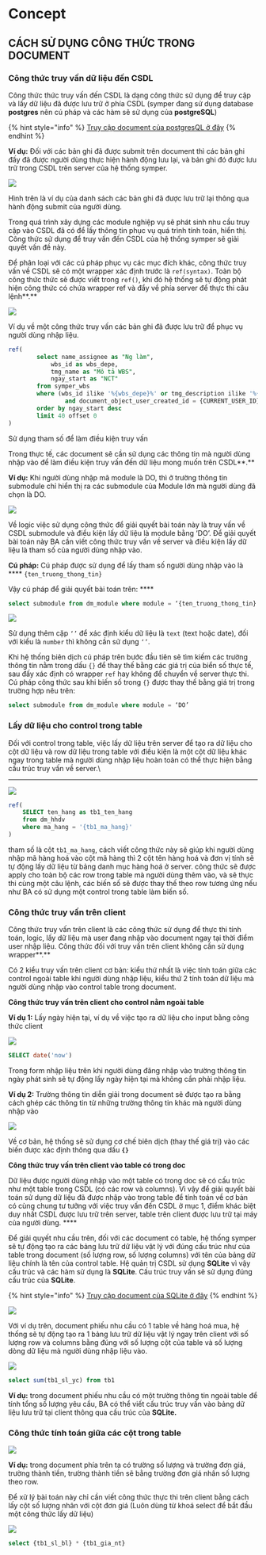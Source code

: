 # Concept



## **CÁCH SỬ DỤNG CÔNG THỨC TRONG DOCUMENT**

### **Công thức truy vấn dữ liệu đến CSDL**

Công thức thức truy vấn đến CSDL là dạng công thức sử dụng để truy cập và lấy dữ liệu đã được lưu trữ ở phía CSDL (symper đang sử dụng database **postgres** nên cú pháp và các hàm sẽ sử dụng của **postgreSQL**)

{% hint style="info" %}
[Truy cập document của postgresQL ở đây](https://www.postgresql.org/docs/)
{% endhint %}

**Ví dụ:** Đối với các bản ghi đã được submit trên document thì các bản ghi đấy đã được người dùng thực hiện hành động lưu lại, và bản ghi đó được lưu trữ trong CSDL trên server của hệ thống symper.

![](https://lh5.googleusercontent.com/MtKtjztux4-FrUL-Jw7y-cLjZH\_FrwKlh0T3Lv0FywMW9Hp7Ro8ZX99VjIsu0pOzHq9vPUgTbT5dhcocHXUmN77nnvYgQxNNrP3yjcHmu\_g2cwimXVwvItO7VjH69\_\_bNNay8oib)

Hình trên là ví dụ của danh sách các bản ghi đã được lưu trữ lại thông qua hành động submit của người dùng.

Trong quá trình xây dựng các module nghiệp vụ sẽ phát sinh nhu cầu truy cập vào CSDL đã có để lấy thông tin phục vụ quá trình tính toán, hiển thị. Công thức sử dụng để truy vấn đến CSDL của hệ thống symper sẽ giải quyết vấn đề này.

Để phân loại với các cú pháp phục vụ các mục đích khác, công thức truy vấn về CSDL sẽ có một wrapper xác định trước là `ref(syntax)`. Toàn bộ công thức thức sẽ được viết trong `ref()`, khi đó hệ thống sẽ tự động phát hiện công thức có chứa wrapper ref và đẩy về phía server để thực thi câu lệnh**.**

![](https://lh5.googleusercontent.com/EFnyzi4kUynmjdVp4AMJ9qw-SY0C2DEIhHg8ek-SJc12ShKzECaMnzexn3xCUyJJJXZXz7MpfZ6ASuBe3G86-6NIbKQWeQza\_1gMjCnYyqt444VZhjLvIv88Wc70ZCfywK3LkS\_x)

Ví dụ về một công thức truy vấn các bản ghi đã được lưu trữ để phục vụ người dùng nhập liệu.

```sql
ref(
        select name_assignee as "Ng làm", 
            wbs_id as wbs_depe, 
            tmg_name as "Mô tả WBS", 
            ngay_start as "NCT" 
        from symper_wbs 
        where (wbs_id ilike '%{wbs_depe}%' or tmg_description ilike '%{wbs_depe}%') 
                and document_object_user_created_id = {CURRENT_USER_ID} 
        order by ngay_start desc 
        limit 40 offset 0 
)
```

Sử dụng tham số để làm điều kiện truy vấn

Trong thực tế, các document sẽ cần sử dụng các thông tin mà người dùng nhập vào để làm điều kiện truy vấn đến dữ liệu mong muốn trên CSDL**.**&#x20;

**Ví dụ:** Khi người dùng nhập mã module là DO, thì ở trường thông tin submodule chỉ hiển thị ra các submodule của Module lớn mà người dùng đã chọn là DO.

![](https://lh3.googleusercontent.com/hEm9Mpiq4Xz9PSrKv1kJ9tutZzY1To3sHXio8-B0pYfzc3\_j4NdG-UooLNhcla5OZZ\_xOA7zqzHvUA51Y-BBA6INmgvFBJHquCmkgB6XOFoI8dO0LlQ7XsfCEZ88D6iNfusnhvLN)

Về logic việc sử dụng công thức để giải quyết bài toán này là truy vấn về CSDL submodule và điều kiện lấy dữ liệu là module bằng ‘DO’. Để giải quyết bài toán này BA cần viết công thức truy vấn về server và điều kiện lấy dữ liệu là tham số của người dùng nhập vào.

**Cú pháp:**  Cú pháp được sử dụng để lấy tham số người dùng nhập vào là **** `{ten_truong_thong_tin}`

Vậy cú pháp để giải quyết bài toán trên: ****&#x20;

```sql
select submodule from dm_module where module = ‘{ten_truong_thong_tin}’
```

![](https://lh3.googleusercontent.com/PG6es-rgkUNy9byPVIgpm3s8NDL69zOKqCpQ5CpNF6Oh7rf6U41k\_-f2\_8W\_RuYFQD5sjyGO-9uaaAPc-GPxPSicHUvV3\_m3VLwgC\_2Q9cLGF7ssMKkrb7XN5sV-wBnmx31iDlrL)

Sử dụng thêm cặp `‘’` để xác định kiểu dữ liệu là `text` (text hoặc date), đối với kiểu là `number` thì không cần sử dụng `‘’`.

Khi hệ thống biên dịch cú pháp trên bước đầu tiên sẽ tìm kiếm các trường thông tin nằm trong dấu `{}` để thay thế bằng các giá trị của biển số thực tế, sau đấy xác định có wrapper `ref` hay không để chuyển về server thực thi. Cú pháp công thức sau khi biến số trong `{}` được thay thế bằng giá trị trong trường hợp nêu trên:&#x20;

```sql
select submodule from dm_module where module = ‘DO’
```

### **Lấy dữ liệu cho control trong table**

Đối với control trong table, việc lấy dữ liệu trên server để tạo ra dữ liệu cho cột dữ liệu và row dữ liệu trong table với điều kiện là một cột dữ liệu khác ngay trong table mà người dùng nhập liệu hoàn toàn có thể thực hiện bằng cấu trúc truy vấn về server.\
****

![](https://lh5.googleusercontent.com/uzT8WggBYH-p756EaUbdJNp1RCGSu5i3D4rIUJAXhWyDKnAEEwu-D6v9ggbIpquoMVUpl-gww1eVUhBKY95\_8nC3SPptiNuFilMVIGRtovpv6hiq-skrZEQWEWZxUIy0rQ0WnPEF)

```sql
ref(
    SELECT ten_hang as tb1_ten_hang 
    from dm_hhdv 
    where ma_hang = '{tb1_ma_hang}'
)
```

tham số là cột `tb1_ma_hang`, cách viết công thức này sẽ giúp khi người dùng nhập mã hàng hoá vào cột mã hàng thì 2 cột tên hàng hoá và đơn vị tính sẽ tự động lấy dữ liệu từ bảng danh mục hàng hoá ở server. công thức sẽ được apply cho toàn bộ các row trong table mà người dùng thêm vào, và sẽ thực thi cùng một câu lệnh, các biến số sẽ được thay thế theo row tương ứng nếu như BA có sử dụng một control trong table làm biến số.

### **Công thức truy vấn trên client**

Công thức truy vấn trên client là các công thức sử dụng để thực thi tính toán, logic, lấy dữ liệu mà user đang nhập vào document ngay tại thời điểm user nhập liệu. Công thức đối với truy vấn trên client không cần sử dụng wrapper**.**

Có 2 kiểu truy vấn trên client cơ bản: kiểu thứ nhất là việc tính toán giữa các control ngoài table khi người dùng nhập liệu, kiểu thứ 2 tính toán dữ liệu mà người dùng nhập vào control table trong document.

**Công thức truy vấn trên client cho control nằm ngoài table**

**Ví dụ 1:** Lấy ngày hiện tại, ví dụ về việc tạo ra dữ liệu cho input bằng công thức client

![](https://lh5.googleusercontent.com/B1AsWvzYqiQm7TgV7rDCv6wgI-Z-68mc6wPDrBgpA7d94MUVlLGdJbn6N\_vWcdGLmcW3\_61xSbFQIklPxXzbAcp9DVJGpVxzHI\_fgZb8Sm95BpTfTe4ZQJ-CPcIjS5tZc\_E3AU9s)

```sql
SELECT date('now')
```

Trong form nhập liệu trên khi người dùng đăng nhập vào trường thông tin ngày phát sinh sẽ tự động lấy ngày hiện tại mà không cần phải nhập liệu.

**Ví dụ 2:** Trường thông tin diễn giải trong document sẽ được tạo ra bằng cách ghép các thông tin từ những trường thông tin khác mà người dùng nhập vào

![](https://lh5.googleusercontent.com/PecjDed6aP7YnvZarBmC1vloR6zycRbmBhiba4BFEG053sjIAGzStzDd8MgV8dmK6PF6PsUNBo3ergrqzCvESlh-wmK\_YnFR0l9Z15CRVTe9XWluUPGMKJAH1IFHzsz42s33LxFf)

Về cơ bản, hệ thống sẽ sử dụng cơ chế biên dịch (thay thế giá trị) vào các biến được xác định thông qua dấu **`{}`**

**Công thức truy vấn trên client vào table có trong doc**

Dữ liệu được người dùng nhập vào một table có trong doc sẽ có cấu trúc như một table trong CSDL (có các row và columns). Vì vậy để giải quyết bài toán sử dụng dữ liệu đã được nhập vào trong table để tính toán về cơ bản có cùng chung tư tưởng với việc truy vấn đến CSDL ở mục 1, điểm khác biệt duy nhất CSDL được lưu trữ trên server, table trên client được lưu trữ tại máy của người dùng. ****&#x20;

Để giải quyết nhu cầu trên, đối với các document có table, hệ thống symper sẽ tự động tạo ra các bảng lưu trữ dữ liệu vật lý với đúng cấu trúc như của table trong document (số lượng row, số lượng columns) với tên của bảng dữ liệu chính là tên của control table. Hệ quản trị CSDL sử dụng **SQLite** vì vậy cấu trúc và các hàm sử dụng là **SQLite**. Cấu trúc truy vấn sẽ sử dụng đúng cấu trúc của **SQLite**.

{% hint style="info" %}
[Truy cập document của SQLite ở đây](https://www.sqlite.org/index.html)
{% endhint %}

![](https://lh4.googleusercontent.com/wkhCG8mGH2ksL\_H\_1r49B4ff4VA39SQpzIPTu9nFQoIWlOTJbjnq\_t9USHJUT9we2Wz0d9CF3bKplbMptuC6XkTaN4fEXs-sDXXwALbqo1qqnWxFii1Qe1u5cJmjGGuVAf6YH4sI)

Với ví dụ trên, document phiếu nhu cầu có 1 table về hàng hoá mua, hệ thống sẽ tự động tạo ra 1 bảng lưu trữ dữ liệu vật lý ngay trên client với số lượng row và columns bằng đúng với số lượng cột của table và số lượng dòng dữ liệu mà người dùng nhập liệu vào.

![](https://lh6.googleusercontent.com/Ve4-dBR8c1ycyTrCY9ueaFUUN-Mzu7J1Z6GYF3MhB1JzSuRoWdMj-q4Sen7OtnghAqSUEydLCMytfv50WHnViAaA4thd9pZCcYvi1eag4emx-emvrN2JNvUz7Tw5dodoEwHrAcsn)

```sql
select sum(tb1_sl_yc) from tb1
```

**Ví dụ:** trong document phiếu nhu cầu có một trường thông tin ngoài table để tính tổng số lượng yêu cầu, BA có thể viết cấu trúc truy vấn vào bảng dữ liệu lưu trữ tại client thông qua cấu trúc của **SQLite.**

### **Công thức tính toán giữa các cột trong table**

![](https://lh4.googleusercontent.com/o8Ftvxo\_bzeRSAh\_vtPxa1s-z4xna0z8pPbsgu4woMHffyAY8uzTgcZoNKwQeI98y7MWhSo5BchDRWl2sMygHxad9iD2LhIn8pV92Cnu1HL7IX\_GbitBlh7Ocw9UZoQJMYqRML77)

**Ví dụ:** trong document phía trên ta có trường số lượng và trường đơn giá, trường thành tiền, trường thành tiền sẽ bằng trường đơn giá nhân số lượng theo row.

Để xử lý bài toán này chỉ cần viết công thức thực thi trên client bằng cách lấy cột số lượng nhân với cột đơn giá (Luôn dùng từ khoá select để bắt đầu một công thức lấy dữ liệu)

![](https://lh3.googleusercontent.com/zgVdI8CUGMzRJC8cYVoDxD6t9ZOXpX1mm8hpSx7\_8ZbhYTvcK7qXwuH7wgYTzXV6uYDfHd50pitBLAqwLNH16Gn3wCk3t85eNNwxAzaD6iNeyaQpA5mj7qbC68o02q4EGHq7VF2K)

```sql
select {tb1_sl_bl} * {tb1_gia_nt}
```
